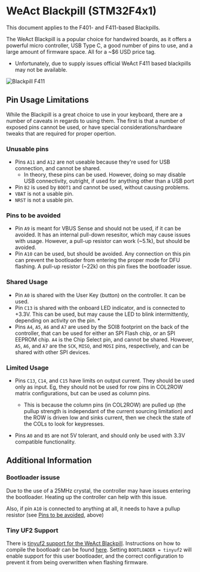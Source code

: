 # WeAct Blackpill (STM32F4x1)

This document applies to the F401- and F411-based Blackpills.

The WeAct Blackpill is a popular choice for handwired boards, as it offers a powerful micro controller, USB Type C, a good number of pins to use, and a large amount of firmware space.  All for a ~$6 USD price tag. 

* Unfortunately, due to supply issues official WeAct F411 based blackpills may not be available.

![Blackpill F411](https://i.imgur.com/nCgeolTh.png)


## Pin Usage Limitations

While the Blackpill is a great choice to use in your keyboard, there are a number of caveats in regards to using them.  The first is that a number of exposed pins cannot be used, or have special considerations/hardware tweaks that are required for proper opertion. 

### Unusable pins
* Pins `A11` and `A12` are not useable because they're used for USB connection, and cannot be shared.
  * In theory, these pins can be used.  However, doing so may disable USB connectivity, outright, if used for anything other than a USB port
* Pin `B2` is used by `BOOT1` and cannot be used, without causing problems. 
* `VBAT` is not a usable pin.
* `NRST` is not a usable pin.

### Pins to be avoided
* Pin `A9` is meant for VBUS Sense and should not be used, if it can be avoided.  It has an internal pull-down resesitor, which may cause issues with usage.  However, a pull-up resistor can work (~5.1k), but should be avoided.
* Pin `A10` can be used, but should be avoided.  Any connection on this pin can prevent the bootloader from entering the proper mode for DFU flashing.  A pull-up resistor (~22k) on this pin fixes the bootloader issue. 

### Shared Usage
* Pin `A0` is shared with the User Key (button) on the controller.  It can be used. 
* Pin `C13` is shared with the onboard LED indicator, and is connected to +3.3V.  This can be used, but may cause the LED to blink intermittently, depending on activity on the pin. 
  * 
* Pins `A4`, `A5`, `A6` and `A7` are used by the SOI8 footprint on the back of the controller, that can be used for either an SPI Flash chip, or an SPI EEPROM chip.  `A4` is the Chip Select pin, and cannot be shared.  However, `A5`, `A6`, and `A7` are the `SCK`, `MISO`, and `MOSI` pins, respectively, and can be shared with other SPI devices. 

### Limited Usage
* Pins `C13`, `C14`, and `C15` have limits on output current. They should be used only as input.   Eg, they should not be used for row pins in COL2ROW matrix configurations, but can be used as column pins.
  * This is because the column pins (in COL2ROW) are pulled up (the pullup strength is independant of the current sourcing limitation) and the ROW is driven low and sinks current, then we check the state of the COLs to look for keypresses.

* Pins `A0` and `B5` are not 5V tolerant, and should only be used with 3.3V compatible functionality. 

## Additional Information

### Bootloader issuse

Due to the use of a 25MHz crystal, the controller may have issues entering the bootloader.  Heating up the controller can help with this issue. 

Also, if pin `A10` is connected to anything at all, it needs to have a pullup resistor (see [Pins to be avoided](#pins-to-be-avoided), above)

### Tiny UF2 Support

There is [tinyuf2 support for the WeAct Blackpill](https://github.com/adafruit/tinyuf2/tree/master/ports/stm32f4/boards/stm32f411ce_blackpill).  Instructions on how to compile the bootloadr can be found [here](https://github.com/adafruit/tinyuf2#build-and-flash).  Setting `BOOTLOADER = tinyuf2` will enable support for this user bootloader, and the correct configuration to prevent it from being overwritten when flashing firmware. 
